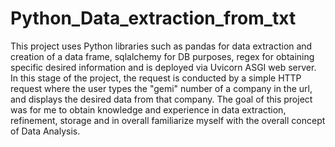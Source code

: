 # Python_Data_extraction_from_txt
This project uses Python libraries such as pandas for data extraction and creation of a data frame, sqlalchemy for DB purposes, regex for obtaining specific desired information and is deployed via Uvicorn ASGI web server.
In this stage of the project, the request is conducted by a simple HTTP request where the user types the "gemi" number of a company in the url, and displays the desired data from that company. The goal of this project was for me to obtain knowledge and experience in data extraction, refinement, storage and in overall familiarize myself with the overall concept of Data Analysis. 

